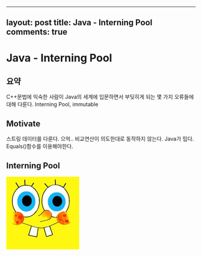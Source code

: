 



---
layout: post
title: Java - Interning Pool
comments: true
---

# Java - Interning Pool

## 요약
C++문법에 익숙한 사람이 Java의 세계에 입문하면서 부딪히게 되는 몇 가지 오류들에 대해 다룬다.
Interning Pool, immutable

## Motivate
스트링 데이터를 다룬다.
으억.. 비교연산이 의도한대로 동작하지 않는다. Java가 밉다.
Equals()함수를 이용해야한다.

## Interning Pool
![Test Image](https://github.com/hibbah/hibbah.github.io/blob/master/img/spongebob.png)



